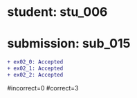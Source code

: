 # student: stu_006
# submission: sub_015

```diff
+ ex02_0: Accepted
+ ex02_1: Accepted
+ ex02_2: Accepted
```
#incorrect=0
#correct=3
